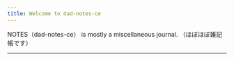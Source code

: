```yaml
---
title: Welcome to dad-notes-ce
---
```


NOTES（dad-notes-ce） is mostly a miscellaneous journal.
（ほぼほぼ雑記帳です）

---



